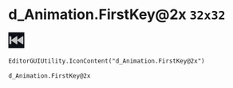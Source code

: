 # d_Animation.FirstKey@2x `32x32`
<img src="/img/d_Animation.FirstKey@2x.png" width=32 height=32>

``` CSharp
EditorGUIUtility.IconContent("d_Animation.FirstKey@2x")
```
```
d_Animation.FirstKey@2x
```
